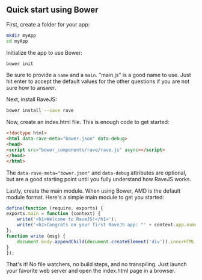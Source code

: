 ## Quick start using Bower

First, create a folder for your app:

```bash
mkdir myApp
cd myApp
```

Initialize the app to use Bower:

```bash
bower init
```

Be sure to provide a `name` and a `main`.  "main.js" is a good name to
use.  Just hit enter to accept the default values for the other questions if
you are not sure how to answer.

Next, install RaveJS:

```bash
bower install --save rave
```

Now, create an index.html file.  This is enough code to get started:

```html
<!doctype html>
<html data-rave-meta="bower.json" data-debug>
<head>
<script src="bower_components/rave/rave.js" async></script>
</head>
</html>
```

The `data-rave-meta="bower.json"` and `data-debug` attributes are optional,
but are a good starting point until you fully understand how RaveJS works.

Lastly, create the main module.  When using Bower, AMD is the default
module format.  Here's a simple main module to get you started:

```js
define(function (require, exports) {
exports.main = function (context) {
	write('<h1>Welcome to RaveJS!</h1>');
	write('<h2>Congrats on your first RaveJS app: "' + context.app.name + '"!</h2>');
};
function write (msg) {
	document.body.appendChild(document.createElement('div')).innerHTML = msg;
}
});
```

That's it! No file watchers, no build steps, and no transpiling.
Just launch your favorite web server and open the index.html page
in a browser.
